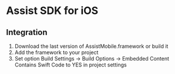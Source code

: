 # Assist SDK for iOS

## Integration

1. Download the last version of AssistMobile.framework or build it
2. Add the framework to your project
3. Set option Build Settings -> Build Options -> Embedded Content Contains Swift Code to YES in project settings
